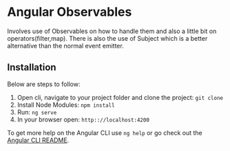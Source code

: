 # Angular Observables

Involves use of Observables on how to handle them and also a little bit on operators(filter,map).
There is also the use of Subject which is a better alternative than the normal event emitter.

## Installation
Below are steps to follow:
1. Open cli, navigate to your project folder and clone the project: 
    `git clone `
2. Install Node Modules:
    `npm install`
3. Run:
    `ng serve`
4. In your browser open:
    `http:://localhost:4200`


To get more help on the Angular CLI use `ng help` or go check out the [Angular CLI README](https://github.com/angular/angular-cli/blob/master/README.md).
